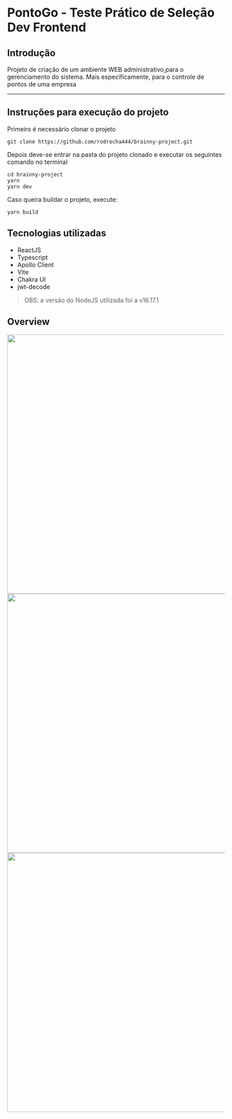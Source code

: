 # PontoGo - Teste Prático de Seleção Dev Frontend
## Introdução

Projeto de criação de um ambiente WEB administrativo,para o gerenciamento do
sistema. Mais especificamente, para o controle de pontos de uma empresa

---

## Instruções para execução do projeto


Primeiro é necessário clonar o projeto
```
git clone https://github.com/rodrocha444/brainny-project.git
```

Depois deve-se entrar na pasta do projeto clonado e executar os seguintes comando no terminal
```
cd brainny-project
yarn
yarn dev
```

Caso queira buildar o projeto, execute:
```
yarn build
```

## Tecnologias utilizadas

- ReactJS
- Typescript
- Apollo Client
- Vite
- Chakra UI
- jwt-decode

> OBS: a versão do NodeJS utilizada foi a v16.17.1

## Overview
<div align='center'>
  <img align='center' src='https://user-images.githubusercontent.com/58188119/194595225-6d3cb2ab-d6d4-4937-890b-ae736474480c.PNG' width='600'/>
  <img align='center' src='https://user-images.githubusercontent.com/58188119/194595185-23c0371f-3ecb-4527-bfe1-ddf5ca10b26e.PNG' width='600'/>
  <img align='center' src='https://user-images.githubusercontent.com/58188119/194595196-35f3746a-df55-4960-b99d-f94d7a663efa.PNG' width='600'/>
</div>
